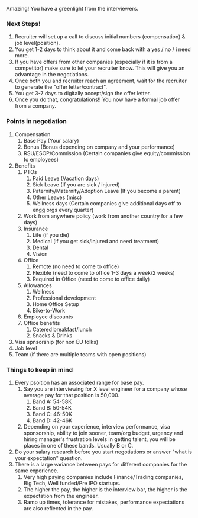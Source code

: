 Amazing! You have a greenlight from the interviewers.

### Next Steps!

1. Recruiter will set up a call to discuss initial numbers (compensation) & job level(position).
2. You get 1-2 days to think about it and come back with a yes / no / i need more.
3. If you have offers from other companies (especially if it is from a competitor) make sure to let your recruiter know.  This will give you an advantage in the negotiations.
4. Once both you and recruiter reach an agreement, wait for the recruiter to generate the "offer letter/contract".
5. You get 3-7 days to digitally accept/sign the offer letter.
6. Once you do that, congratulations!! You now have a formal job offer from a company.


### Points in negotiation

1. Compensation
    1. Base Pay (Your salary)
    2. Bonus (Bonus depending on company and your performance)
    3. RSU/ESOP/Commission (Certain companies give equity/commission to employees)
2. Benefits
    1. PTOs
        1. Paid Leave (Vacation days)
        2. Sick Leave (If you are sick / injured)
        3. Paternity/Maternity/Adoption Leave (If you become a parent)
        4. Other Leaves (misc)
        5. Wellness days (Certain companies give additional days off to engg orgs every quarter)
    2. Work from anywhere policy (work from another country for a few days)
    3. Insurance
        1. Life (if you die)
        2. Medical (if you get sick/injured and need treatment)
        3. Dental
        4. Vision
    4. Office
        1. Remote (no need to come to office)
        2. Flexible (need to come to office 1-3 days a week/2 weeks)
        3. Required in Office (need to come to office daily)
    5. Allowances
        1. Wellness
        2. Professional development
        3. Home Office Setup
        4. Bike-to-Work
    6. Employee discounts
    7. Office benefits
        1. Catered breakfast/lunch
        2. Snacks & Drinks
3. Visa spnsorship (for non EU folks)
4. Job level
5. Team (if there are multiple teams with open positions)



### Things to keep in mind

1. Every psoition has an associated range for base pay.
    1. Say you are interviewing for X level engineer for a company whose average pay for that position is 50,000.
        1. Band A: 54-58K
        2. Band B: 50-54K
        3. Band C: 46-50K
        4. Band D: 42-46K 
    2. Depending on your experience, interview performance, visa sponsorship, ability to join sooner, team/org budget, urgency and hiring manager's frustration levels in getting talent, you will be places in one of these bands. Usually B or C.
2. Do your salary research before you start negotiations or answer "what is your expectation" question.
3. There is a large variance between pays for different companies for the same experience.
    1. Very high paying companies include Finance/Trading companies, Big Tech, Well funded/Pre IPO startups.
    2. The higher the pay, the higher is the interview bar, the higher is the expectation from the engineer.
    3. Ramp up times, tolerance for mistakes, performance expectations are also reflected in the pay.